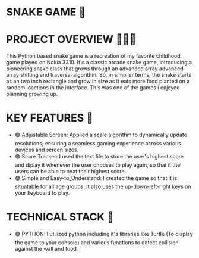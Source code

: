 # SNAKE GAME  🐍

# PROJECT OVERVIEW 🚀🚀🚀

This Python based snake game is a recreation of my favorite childhood game played on Nokia 3310. 
It's a classic arcade snake game, introducing a pioneering snake class that grows through an advanced array advanced array shifting and traversal algorithm.
So, in simplier terms, the snake starts as an two inch rectangle and grow in size as it eats more food planted on a random loactions in the interface. 
This was one of the games i enjoyed planning growing up. 

# KEY FEATURES 🔑
- 🟢 Adjustable Screen: Applied a scale algorithm to dynamically update resolutions, ensuring a seamless gaming experience across various devices and screen sizes.
- 🟢 Score Tracker: I used the text file to store the user's highest score and diplay it whenever the user chooses to play again, so that it the users can be able to beat their
  highest score. 
- 🟢 Simple and Easy-to_Understand: I created the game so that it is situatable for all age groups. It also uses the up-down-left-right keys on your keyboard to play. 

# TECHNICAL STACK 🧱
- 🟢 PYTHON: I utilized python including it's libraries like Turtle (To display the game to your console) and various functions to detect collision against the wall and food. 



